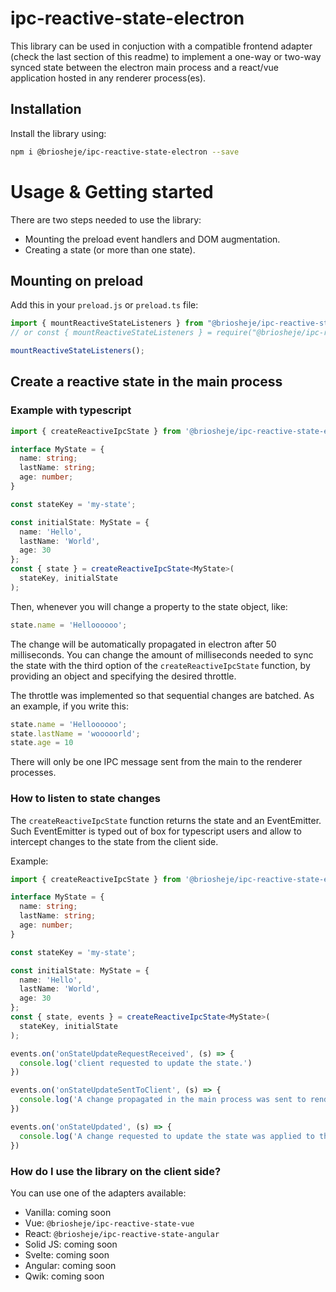 # ipc-reactive-state-electron

This library can be used in conjuction with a compatible frontend adapter (check the last section of this readme)
to implement a one-way or two-way synced state between the electron main process and a react/vue application hosted
in any renderer process(es).

## Installation

Install the library using:

```sh
npm i @briosheje/ipc-reactive-state-electron --save
```

# Usage & Getting started

There are two steps needed to use the library:

- Mounting the preload event handlers and DOM augmentation.
- Creating a state (or more than one state).

## Mounting on preload

Add this in your `preload.js` or `preload.ts` file:
```ts
import { mountReactiveStateListeners } from "@briosheje/ipc-reactive-state-electron"
// or const { mountReactiveStateListeners } = require("@briosheje/ipc-reactive-state-electron")

mountReactiveStateListeners();
```

## Create a reactive state in the main process
### Example with typescript
```ts
import { createReactiveIpcState } from '@briosheje/ipc-reactive-state-electron';

interface MyState = {
  name: string;
  lastName: string;
  age: number;
}

const stateKey = 'my-state';

const initialState: MyState = {
  name: 'Hello',
  lastName: 'World',
  age: 30
};
const { state } = createReactiveIpcState<MyState>(
  stateKey, initialState
);
```

Then, whenever you will change a property to the state object, like:
```ts
state.name = 'Helloooooo';
```

The change will be automatically propagated in electron after 50 milliseconds.
You can change the amount of milliseconds needed to sync the state with the 
third option of the `createReactiveIpcState` function, by providing an object and
specifying the desired throttle.

The throttle was implemented so that sequential changes are batched. As an example, if you
write this:

```ts
state.name = 'Helloooooo';
state.lastName = 'wooooorld';
state.age = 10
```

There will only be one IPC message sent from the main to the renderer processes.

### How to listen to state changes

The `createReactiveIpcState` function returns the state and an EventEmitter.
Such EventEmitter is typed out of box for typescript users and allow to intercept
changes to the state from the client side.

Example:
```ts
import { createReactiveIpcState } from '@briosheje/ipc-reactive-state-electron';

interface MyState = {
  name: string;
  lastName: string;
  age: number;
}

const stateKey = 'my-state';

const initialState: MyState = {
  name: 'Hello',
  lastName: 'World',
  age: 30
};
const { state, events } = createReactiveIpcState<MyState>(
  stateKey, initialState
);

events.on('onStateUpdateRequestReceived', (s) => {
  console.log('client requested to update the state.')
})

events.on('onStateUpdateSentToClient', (s) => {
  console.log('A change propagated in the main process was sent to renderer processes.')
})

events.on('onStateUpdated', (s) => {
  console.log('A change requested to update the state was applied to the state.')
})
```

### How do I use the library on the client side?

You can use one of the adapters available:

- Vanilla: coming soon
- Vue: `@briosheje/ipc-reactive-state-vue`
- React: `@briosheje/ipc-reactive-state-angular`
- Solid JS: coming soon
- Svelte: coming soon
- Angular: coming soon
- Qwik: coming soon

